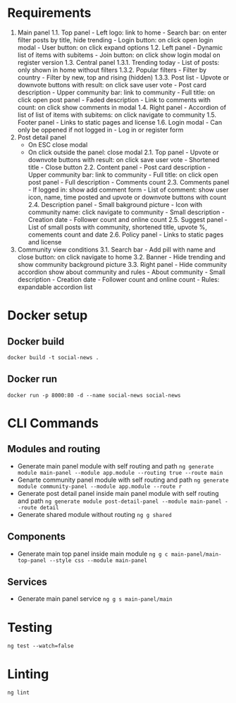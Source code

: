 # Requirements

1. Main panel
   1.1. Top panel - Left logo: link to home - Search bar: on enter filter posts by title, hide trending - Login button: on click open login modal - User button: on click expand options
   1.2. Left panel - Dynamic list of items with subitems - Join button: on click show login modal on register version
   1.3. Central panel
   1.3.1. Trending today - List of posts: only shown in home without filters
   1.3.2. Popular filters - Filter by country - Filter by new, top and rising (hidden)
   1.3.3. Post list - Upvote or downvote buttons with result: on click save user vote - Post card description - Upper community bar: link to community - Full title: on click open post panel - Faded description - Link to comments with count: on click show comments in modal
   1.4. Right panel - Accordion of list of list of items with subitems: on click navigate to community
   1.5. Footer panel - Links to static pages and license
   1.6. Login modal - Can only be oppened if not logged in - Log in or register form
2. Post detail panel
   - On ESC close modal
   - On click outside the panel: close modal
     2.1. Top panel - Upvote or downvote buttons with result: on click save user vote - Shortened title - Close button
     2.2. Content panel - Post card description - Upper community bar: link to community - Full title: on click open post panel - Full description - Comments count
     2.3. Comments panel - If logged in: show add comment form - List of comment: show user icon, name, time posted and upvote or downvote buttons with count
     2.4. Description panel - Small bakground picture - Icon with community name: click navigate to community - Small description - Creation date - Follower count and online count
     2.5. Suggest panel - List of small posts with community, shortened title, upvote %, comements count and date
     2.6. Policy panel - Links to static pages and license
3. Community view conditions
   3.1. Search bar - Add pill with name and close button: on click navigate to home
   3.2. Banner - Hide trending and show community background picture
   3.3. Right panel - Hide community accordion show about community and rules - About community - Small description - Creation date - Follower count and online count - Rules: expandable accordion list

# Docker setup

## Docker build

`docker build -t social-news .`

## Docker run

`docker run -p 8000:80 -d --name social-news social-news`

# CLI Commands

## Modules and routing

- Generate main panel module with self routing and path
  `ng generate module main-panel --module app.module --routing true --route main`
- Genarte community panel module with self routing and path
  `ng generate module community-panel --module app.module --route r`
- Generate post detail panel inside main panel module with self routing and path
  `ng generate module post-detail-panel --module main-panel --route detail`
- Generate shared module without routing
  `ng g shared`

## Components

- Generate main top panel inside main module
  `ng g c main-panel/main-top-panel --style css --module main-panel`

## Services

- Generate main panel service
  `ng g s main-panel/main`

# Testing

`ng test --watch=false`

# Linting

`ng lint`
